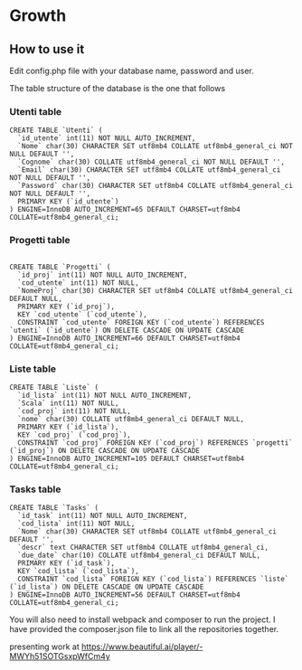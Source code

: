 # Growth
## How to use it

Edit config.php file with your database name, password and user.

The table structure of the database is the one that follows 


### Utenti table
```
CREATE TABLE `Utenti` (
  `id_utente` int(11) NOT NULL AUTO_INCREMENT,
  `Nome` char(30) CHARACTER SET utf8mb4 COLLATE utf8mb4_general_ci NOT NULL DEFAULT '',
  `Cognome` char(30) COLLATE utf8mb4_general_ci NOT NULL DEFAULT '',
  `Email` char(30) CHARACTER SET utf8mb4 COLLATE utf8mb4_general_ci NOT NULL DEFAULT '',
  `Password` char(30) CHARACTER SET utf8mb4 COLLATE utf8mb4_general_ci NOT NULL DEFAULT '',
  PRIMARY KEY (`id_utente`)
) ENGINE=InnoDB AUTO_INCREMENT=65 DEFAULT CHARSET=utf8mb4 COLLATE=utf8mb4_general_ci;
```
### Progetti table
```

CREATE TABLE `Progetti` (
  `id_proj` int(11) NOT NULL AUTO_INCREMENT,
  `cod_utente` int(11) NOT NULL,
  `NomeProj` char(30) CHARACTER SET utf8mb4 COLLATE utf8mb4_general_ci DEFAULT NULL,
  PRIMARY KEY (`id_proj`),
  KEY `cod_utente` (`cod_utente`),
  CONSTRAINT `cod_utente` FOREIGN KEY (`cod_utente`) REFERENCES `utenti` (`id_utente`) ON DELETE CASCADE ON UPDATE CASCADE
) ENGINE=InnoDB AUTO_INCREMENT=66 DEFAULT CHARSET=utf8mb4 COLLATE=utf8mb4_general_ci;

```
### Liste table
```
CREATE TABLE `Liste` (
  `id_lista` int(11) NOT NULL AUTO_INCREMENT,
  `Scala` int(11) NOT NULL,
  `cod_proj` int(11) NOT NULL,
  `nome` char(30) COLLATE utf8mb4_general_ci DEFAULT NULL,
  PRIMARY KEY (`id_lista`),
  KEY `cod_proj` (`cod_proj`),
  CONSTRAINT `cod_proj` FOREIGN KEY (`cod_proj`) REFERENCES `progetti` (`id_proj`) ON DELETE CASCADE ON UPDATE CASCADE
) ENGINE=InnoDB AUTO_INCREMENT=105 DEFAULT CHARSET=utf8mb4 COLLATE=utf8mb4_general_ci;

```
### Tasks table
```
CREATE TABLE `Tasks` (
  `id_task` int(11) NOT NULL AUTO_INCREMENT,
  `cod_lista` int(11) NOT NULL,
  `Nome` char(30) CHARACTER SET utf8mb4 COLLATE utf8mb4_general_ci DEFAULT '',
  `descr` text CHARACTER SET utf8mb4 COLLATE utf8mb4_general_ci,
  `due_date` char(10) COLLATE utf8mb4_general_ci DEFAULT NULL,
  PRIMARY KEY (`id_task`),
  KEY `cod_lista` (`cod_lista`),
  CONSTRAINT `cod_lista` FOREIGN KEY (`cod_lista`) REFERENCES `liste` (`id_lista`) ON DELETE CASCADE ON UPDATE CASCADE
) ENGINE=InnoDB AUTO_INCREMENT=56 DEFAULT CHARSET=utf8mb4 COLLATE=utf8mb4_general_ci;

```
You will also need to install webpack and composer to run the project. I have provided the composer.json file to link all the repositories together.

presenting work at https://www.beautiful.ai/player/-MWYh51SOTGsxpWfCm4y
